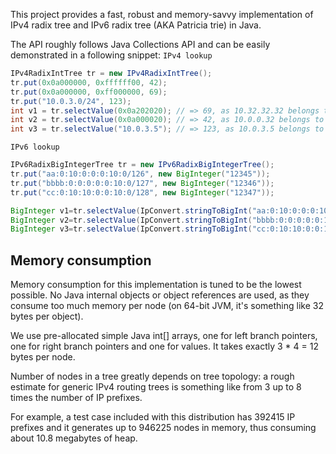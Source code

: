 This project provides a fast, robust and memory-savvy implementation
of IPv4 radix tree and IPv6 radix tree (AKA Patricia trie) in Java.

The API roughly follows Java Collections API and can be easily
demonstrated in a following snippet:
`IPv4 lookup`

```java
IPv4RadixIntTree tr = new IPv4RadixIntTree();
tr.put(0x0a000000, 0xffffff00, 42);
tr.put(0x0a000000, 0xff000000, 69);
tr.put("10.0.3.0/24", 123);
int v1 = tr.selectValue(0x0a202020); // => 69, as 10.32.32.32 belongs to 10.0.0.0/8
int v2 = tr.selectValue(0x0a000020); // => 42, as 10.0.0.32 belongs to 10.0.0.0/24
int v3 = tr.selectValue("10.0.3.5"); // => 123, as 10.0.3.5 belongs to 10.0.3.0/24
```

`IPv6 lookup`
```java
IPv6RadixBigIntegerTree tr = new IPv6RadixBigIntegerTree();
tr.put("aa:0:10:0:0:0:10:0/126", new BigInteger("12345"));
tr.put("bbbb:0:0:0:0:0:10:0/127", new BigInteger("12346"));
tr.put("cc:0:10:10:0:0:10:0/128", new BigInteger("12347"));

BigInteger v1=tr.selectValue(IpConvert.stringToBigInt("aa:0:10:0:0:0:10:0"))  // => new BigInteger("12345"))  belongs to aa:0:10:0:0:0:10:0/126
BigInteger v2=tr.selectValue(IpConvert.stringToBigInt("bbbb:0:0:0:0:0:10:0")) // => new BigInteger("12346")) belongs to bbbb:0:0:0:0:0:10:0/127
BigInteger v3=tr.selectValue(IpConvert.stringToBigInt("cc:0:10:10:0:0:10:0")) // => new BigInteger("12347")) belongs to cc:0:10:10:0:0:10:0/128

```
## Memory consumption ##

Memory consumption for this implementation is tuned to be the lowest
possible. No Java internal objects or object references are used, as
they consume too much memory per node (on 64-bit JVM, it's something
like 32 bytes per object).

We use pre-allocated simple Java int[] arrays, one for left branch
pointers, one for right branch pointers and one for values. It takes
exactly 3 * 4 = 12 bytes per node.

Number of nodes in a tree greatly depends on tree topology: a rough
estimate for generic IPv4 routing trees is something like from 3 up to
8 times the number of IP prefixes.

For example, a test case included with this distribution has 392415 IP
prefixes and it generates up to 946225 nodes in memory, thus consuming
about 10.8 megabytes of heap.
